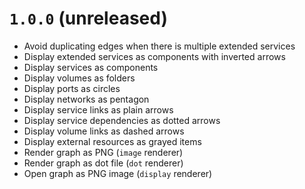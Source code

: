 # `1.0.0` (unreleased)

* Avoid duplicating edges when there is multiple extended services
* Display extended services as components with inverted arrows
* Display services as components
* Display volumes as folders
* Display ports as circles
* Display networks as pentagon
* Display service links as plain arrows
* Display service dependencies as dotted arrows
* Display volume links as dashed arrows
* Display external resources as grayed items
* Render graph as PNG (`image` renderer)
* Render graph as dot file (`dot` renderer)
* Open graph as PNG image (`display` renderer)
